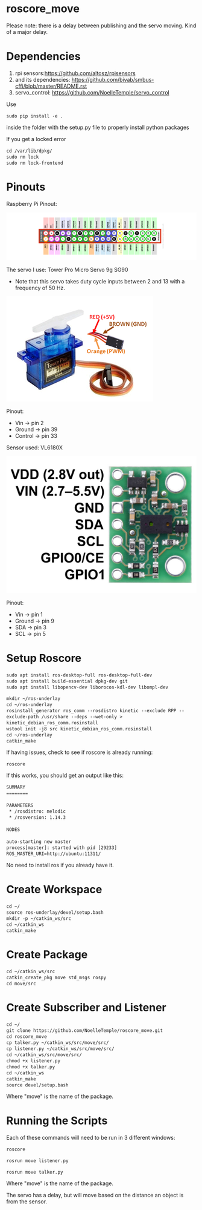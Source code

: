 # roscore_move

Please note: there is a delay between publishing and the servo moving.
Kind of a major delay.

# Dependencies
1. rpi sensors:https://github.com/altosz/rpisensors
3. and its dependencies: https://github.com/bivab/smbus-cffi/blob/master/README.rst
2. servo_control: https://github.com/NoelleTemple/servo_control

Use
```
sudo pip install -e .
```
inside the folder with the setup.py file to properly install python packages

If you get a locked error
```
cd /var/lib/dpkg/
sudo rm lock
sudo rm lock-frontend
```

# Pinouts
Raspberry Pi Pinout:

![Raspberry Pi Pinout](https://github.com/NoelleTemple/roscore_move/blob/master/Resources/Raspberry-Pi-GPIO-Layout-Model-B-Plus-rotated.png)


The servo I use: Tower Pro Micro Servo 9g SG90
* Note that this servo takes duty cycle inputs between 2 and 13 with a frequency of 50 Hz.  

![Servo Motor Pinout](https://github.com/NoelleTemple/roscore_move/blob/master/Resources/Servo-Motor-Wires.png)

Pinout:
* Vin -> pin 2
* Ground -> pin 39
* Control -> pin 33

Sensor used: VL6180X

![Sensor Pinout](https://github.com/NoelleTemple/roscore_move/blob/master/Resources/Sensor%20Pinout.jpg)

Pinout:
* Vin -> pin 1
* Ground -> pin 9
* SDA -> pin 3
* SCL -> pin 5

# Setup Roscore

```
sudo apt install ros-desktop-full ros-desktop-full-dev
sudo apt install build-essential dpkg-dev git 
sudo apt install libopencv-dev liborocos-kdl-dev libompl-dev
```

```
mkdir ~/ros-underlay
cd ~/ros-underlay
rosinstall_generator ros_comm --rosdistro kinetic --exclude RPP --exclude-path /usr/share --deps --wet-only > kinetic_debian_ros_comm.rosinstall
wstool init -j8 src kinetic_debian_ros_comm.rosinstall
cd ~/ros-underlay
catkin_make
```

If having issues, check to see if roscore is already running:
```
roscore
```
If this works, you should get an output like this:
```
SUMMARY
========

PARAMETERS
 * /rosdistro: melodic
 * /rosversion: 1.14.3

NODES

auto-starting new master
process[master]: started with pid [29233]
ROS_MASTER_URI=http://ubuntu:11311/
```

No need to install ros if you already have it.

# Create Workspace

```
cd ~/
source ros-underlay/devel/setup.bash
mkdir -p ~/catkin_ws/src
cd ~/catkin_ws
catkin_make
```

# Create Package

```
cd ~/catkin_ws/src
catkin_create_pkg move std_msgs rospy 
cd move/src
```

# Create Subscriber and Listener
``` 
cd ~/
git clone https://github.com/NoelleTemple/roscore_move.git
cd roscore_move
cp talker.py ~/catkin_ws/src/move/src/
cp listener.py ~/catkin_ws/src/move/src/
cd ~/catkin_ws/src/move/src/
chmod +x listener.py
chmod +x talker.py
cd ~/catkin_ws
catkin_make
source devel/setup.bash
```
Where "move" is the name of the package.

# Running the Scripts
Each of these commands will need to be run in 3 different windows:
```
roscore
```

```
rosrun move listener.py
```

```
rosrun move talker.py
```

Where "move" is the name of the package.

The servo has a delay, but will move based on the distance an object is from the sensor.  

